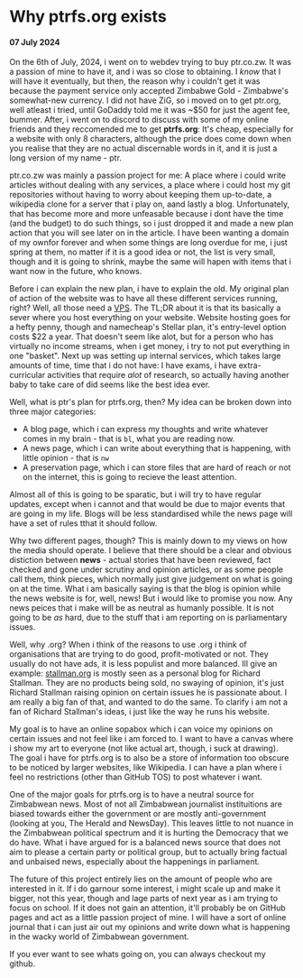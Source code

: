 # Why ptrfs.org exists
#### 07 July 2024

On the 6th of July, 2024, i went on to webdev trying to buy ptr.co.zw. It was a passion of mine to have it, and i was so close to obtaining. I *know* that I will have it eventually, but then, the reason why i couldn't get it was because the payment service only accepted Zimbabwe Gold - Zimbabwe's somewhat-new currency. I did not have ZiG, so i moved on to get ptr.org, well atleast i tried, until GoDaddy told me it was ~$50 for just the agent fee, bummer. After, i went on to discord to discuss with some of my online friends and they reccomended me to get __ptrfs.org__: It's cheap, especially for a website with only 8 characters, although the price does come down when you realise that they are no actual discernable words in it, and it is just a long version of my name - ptr.

ptr.co.zw was mainly a passion project for me: A place where i could write articles without dealing with any services, a place where i could host my git repositories without having to worry about keeping them up-to-date, a wikipedia clone for a server that i play on, aand lastly a blog. Unfortunately, that has become more and more unfeasable because i dont have the time (and the budget) to do such things, so i just dropped it and made a new plan action that you will see later on in the article. I have been wanting a domain of my ownfor forever and when some things are long overdue for me, i just spring at them, no matter if it is a good idea or not, the list is very small, though and it is going to shrink, maybe the same will hapen with items that i want now in the future, who knows.

Before i can explain the new plan, i have to explain the old. My original plan of action of the website was to have all these different services running, right? Well, all those need a [VPS](https://wikipedia.org/Virtual-Private-Server). The TL;DR about it is that its basically a sever where you host everything on your website. Website hosting goes for a hefty penny, though and namecheap's Stellar plan, it's entry-level option costs $22 a year. That doesn't seem like alot, but for a person who has virtually no income streams, when i get money, i try to not put everything in one "basket". Next up was setting up internal services, which takes large amounts of time, time that i do not have: I have exams, i have extra-curricular activities that require _alot_ of research, so actually having another baby to take care of did seems like the best idea ever.

Well, what is ptr's plan for ptrfs.org, then? My idea can be broken down into three major categories:
- A blog page, which i can express my thoughts and write whatever comes in my brain - that is `bl`, what you are reading now.
- A news page, which i can write about everything that is happening, with little opinion - that is `nw`
- A preservation page, which i can store files that are hard of reach or not on the internet, this is going to recieve the least attention.

Almost all of this is going to be sparatic, but i will try to have regular updates, except when i cannot and that would be due to major events that are going in my life. Blogs will be less standardised while the news page will have a set of rules tthat it should follow.

Why two different pages, though? This is mainly down to my views on how the media should operate. I believe that there should be a clear and obvious distiction between __news__ - actual stories that have been reviewed, fact checked and gone under scrutiny and opinion articles, or as some people call them, think pieces, which normally just give judgement on what is going on at the time. What i am basically saying is that the blog is opinion while the news website is for, well, news! But i would like to promise you now. Any news peices that i make will be as neutral as humanly possible. It is not going to be *as* hard, due to the stuff that i am reporting on is parliamentary issues. 

Well, why .org? When i think of the reasons to use .org i think of organisations that are trying to do good, profit-motivated or not. They usually do not have ads, it is less populist and more balanced. Ill give an example: [stallman.org](https://stallman.org) is mostly seen as a personal blog for Richard Stallman. They are no products being sold, no swaying of opinion, it's just Richard Stallman raising opinion on certain issues he is passionate about. I am really a big fan of that, and wanted to do the same. To clarify i am not a fan of Richard Stallman's ideas, i just like the way he runs his website.

My goal is to have an online sopabox which i can voice my opinions on certain issues and not feel like i am forced to. I want to have a canvas where i show my art to everyone (not like actual art, though, i suck at drawing). The goal i have for ptrfs.org is to also be a store of information too obscure to be noticed by larger websites, like Wikipedia. I can have a plan where i feel no restrictions (other than GitHub TOS) to post whatever i want.

One of the major goals for ptrfs.org is to have a neutral source for Zimbabwean news. Most of not all Zimbabwean journalist instituitions are biased towards either the government or are mostly anti-government (looking at you, The Herald and NewsDay). This leaves little to not nuance in the Zimbabwean political spectrum and it is hurting the Democracy that we do have. What i have argued for is a balanced news source that does not aim to please a certain party or political group, but to actually bring factual and unbaised news, especially about the happenings in parliament.

The future of this project entirely lies on the amount of people who are interested in it. If i do garnour some interest, i might scale up and make it bigger, not this year, though and lage parts of next year as i am trying to focus on school. If it does not gain an attention, it'll probably be on GitHub pages and act as a little passion project of mine. I will have a sort of online journal that i can just air out my opinions and write down what is happening in the wacky world of Zimbabwean government.

If you ever want to see whats going on, you can always checkout my github.
